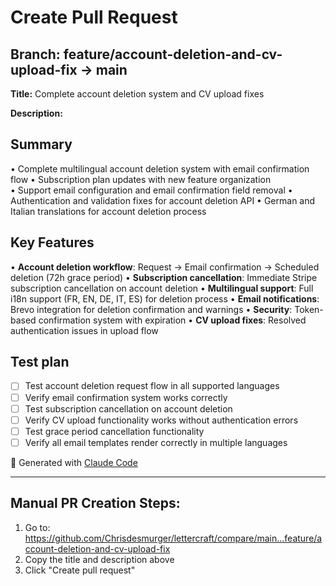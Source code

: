 # Create Pull Request

## Branch: feature/account-deletion-and-cv-upload-fix → main

**Title:** Complete account deletion system and CV upload fixes

**Description:**

## Summary

• Complete multilingual account deletion system with email confirmation flow
• Subscription plan updates with new feature organization  
• Support email configuration and email confirmation field removal
• Authentication and validation fixes for account deletion API
• German and Italian translations for account deletion process

## Key Features

• **Account deletion workflow**: Request → Email confirmation → Scheduled deletion (72h grace period)
• **Subscription cancellation**: Immediate Stripe subscription cancellation on account deletion
• **Multilingual support**: Full i18n support (FR, EN, DE, IT, ES) for deletion process
• **Email notifications**: Brevo integration for deletion confirmation and warnings
• **Security**: Token-based confirmation system with expiration
• **CV upload fixes**: Resolved authentication issues in upload flow

## Test plan

- [ ] Test account deletion request flow in all supported languages
- [ ] Verify email confirmation system works correctly
- [ ] Test subscription cancellation on account deletion
- [ ] Verify CV upload functionality works without authentication errors
- [ ] Test grace period cancellation functionality
- [ ] Verify all email templates render correctly in multiple languages

🤖 Generated with [Claude Code](https://claude.ai/code)

---

## Manual PR Creation Steps:

1. Go to: https://github.com/Chrisdesmurger/lettercraft/compare/main...feature/account-deletion-and-cv-upload-fix
2. Copy the title and description above
3. Click "Create pull request"
